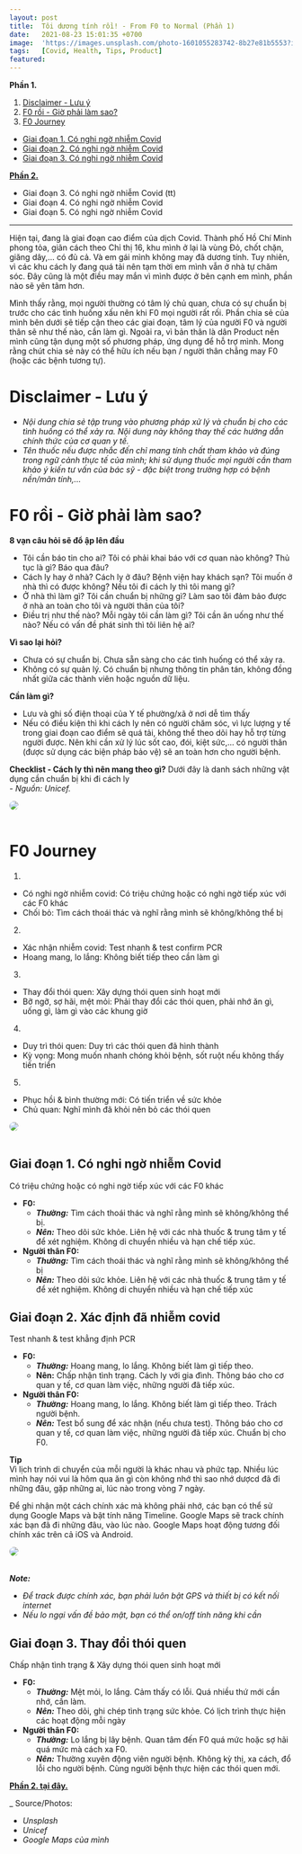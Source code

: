 ```yaml
---
layout: post
title:  Tôi dương tính rồi! - From F0 to Normal (Phần 1)
date:   2021-08-23 15:01:35 +0700
image:  'https://images.unsplash.com/photo-1601055283742-8b27e81b5553?ixlib=rb-4.0.3&ixid=MnwxMjA3fDB8MHxwaG90by1wYWdlfHx8fGVufDB8fHx8&auto=format&fit=crop&w=2070&q=80'
tags:   [Covid, Health, Tips, Product]
featured:
---
```


**Phần 1.**
1. [Disclaimer - Lưu ý](#part1)
2. [F0 rồi - Giờ phải làm sao?](#part2)
3. [F0 Journey](#part3)
- [Giai đoạn 1. Có nghi ngờ nhiễm Covid](#part3.1)
- [Giai đoạn 2. Có nghi ngờ nhiễm Covid](#part3.2)
- [Giai đoạn 3. Có nghi ngờ nhiễm Covid](#part3.3)

**[Phần 2.]()**
- Giai đoạn 3. Có nghi ngờ nhiễm Covid (tt)
- Giai đoạn 4. Có nghi ngờ nhiễm Covid
- Giai đoạn 5. Có nghi ngờ nhiễm Covid

---

Hiện tại, đang là giai đoạn cao điểm của dịch Covid. Thành phố Hồ Chí Minh phong tỏa, giãn cách theo Chỉ thị 16, khu mình ở lại là vùng Đỏ, chốt chặn, giăng dây,... có đủ cả. Và em gái mình không may đã dương tính. Tuy nhiên, vì các khu cách ly đang quá tải nên tạm thời em mình vẫn ở nhà tự chăm sóc. Đây cũng là một điều may mắn vì mình được ở bên cạnh em mình, phần nào sẽ yên tâm hơn.

Mình thấy rằng, mọi người thường có tâm lý chủ quan, chưa có sự chuẩn bị trước cho các tình huống xấu nên khi F0 mọi người rất rối. Phần chia sẻ của mình bên dưới sẽ tiếp cận theo các giai đoạn, tâm lý của người F0 và người thân sẽ như thế nào, cần làm gì. Ngoài ra, vì bản thân là dân Product nên mình cũng tận dụng một số phương pháp, ứng dụng để hỗ trợ mình. Mong rằng chút chia sẻ này có thể hữu ích nếu bạn / người thân chẳng may F0 (hoặc các bệnh tương tự).

# Disclaimer - Lưu ý <a name="part1"></a>
- *Nội dung chia sẻ tập trung vào phương pháp xử lý và chuẩn bị cho các tình huống có thể xảy ra. Nội dung này không thay thế các hướng dẫn chính thức của cơ quan y tế.*
- *Tên thuốc nếu được nhắc đến chỉ mang tính chất tham khảo và đúng trong ngữ cảnh thực tế của mình; khi sử dụng thuốc mọi người cần tham khảo ý kiến tư vấn của bác sỹ - đặc biệt trong trường hợp có bệnh nền/mãn tính,...*


# F0 rồi - Giờ phải làm sao? <a name="part2"></a>
**8 vạn câu hỏi sẽ đổ ập lên đầu**
- Tôi cần báo tin cho ai? Tôi có phải khai báo với cơ quan nào không? Thủ tục là gì? Báo qua đâu? 
- Cách ly hay ở nhà? Cách ly ở đâu? Bệnh viện hay khách sạn? Tôi muốn ở nhà thì có được không? Nếu tôi đi cách ly thì tôi mang gì?
- Ở nhà thì làm gì? Tôi cần chuẩn bị những gì? Làm sao tôi đảm bảo được ở nhà an toàn cho tôi và người thân của tôi?
- Điều trị như thế nào? Mỗi ngày tôi cần làm gì? Tôi cần ăn uống như thế nào? Nếu có vấn đề phát sinh thì tôi liên hệ ai?

**Vì sao lại hỏi?**
- Chưa có sự chuẩn bị. Chưa sẵn sàng cho các tình huống có thể xảy ra.
- Không có sự quản lý. Có chuẩn bị nhưng thông tin phân tán, không đồng nhất giữa các thành viên hoặc nguồn dữ liệu.

**Cần làm gì?**
- Lưu và ghi số điện thoại của Y tế phường/xã ở nơi dễ tìm thấy
- Nếu có điều kiện thì khi cách ly nên có người chăm sóc, vì lực lượng y tế trong giai đoạn cao điểm sẽ quá tải, không thể theo dõi hay hỗ trợ từng người được. Nên khi cần xử lý lúc sốt cao, đói, kiệt sức,... có người thân (được sử dụng các biện pháp bảo vệ) sẽ an toàn hơn cho người bệnh.

**Checklist - Cách ly thì nên mang theo gì?**
Dưới đây là danh sách những vật dụng cần chuẩn bị khi đi cách ly <br>
*- Nguồn: Unicef.* <br>

<div>
  <img src="https://photo2.tinhte.vn/data/attachment-files/2021/05/5484839_FB_IMG_1622164114396.jpg" style="border-radius: 8px"> 
</div>
<br>


# F0 Journey <a name="part3"></a>
1. <br>
- Có nghi ngờ nhiễm covid: Có triệu chứng hoặc có nghi ngờ tiếp xúc với các F0 khác
- Chối bỏ: Tìm cách thoái thác và nghĩ rằng mình sẽ không/không thể bị
2. <br>
- Xác nhận nhiễm covid: Test nhanh & test confirm PCR
- Hoang mang, lo lắng: Không biết tiếp theo cần làm gì
3. <br>
- Thay đổi thói quen: Xây dựng thói quen sinh hoạt mới
- Bỡ ngỡ, sợ hãi, mệt mỏi: Phải thay đổi các thói quen, phải nhớ ăn gì, uống gì, làm gì vào các khung giờ
4. <br>
- Duy trì thói quen: Duy trì các thói quen đã hình thành
- Kỳ vọng: Mong muốn nhanh chóng khỏi bệnh, sốt ruột nếu không thấy tiến triển
5. <br>
- Phục hồi & bình thường mới: Có tiến triển về sức khỏe
- Chủ quan: Nghĩ mình đã khỏi nên bỏ các thói quen

<div>
  <img src="https://images.unsplash.com/photo-1586639940725-855e29712629?ixlib=rb-4.0.3&ixid=MnwxMjA3fDB8MHxwaG90by1wYWdlfHx8fGVufDB8fHx8&auto=format&fit=crop&w=2070&q=80" style="border-radius: 8px"> 
</div>
<br>


## Giai đoạn 1. Có nghi ngờ nhiễm Covid <a name="part3.1"></a>
Có triệu chứng hoặc có nghi ngờ tiếp xúc với các F0 khác
- **F0:**
	- ***Thường:*** Tìm cách thoái thác và nghĩ rằng mình sẽ không/không thể bị.
	- ***Nên:*** Theo dõi sức khỏe. Liên hệ với các nhà thuốc & trung tâm y tế để xét nghiệm. Không di chuyển nhiều và hạn chế tiếp xúc.
- **Người thân F0:**
	- ***Thường:*** Tìm cách thoái thác và nghĩ rằng mình sẽ không/không thể bị
	- ***Nên:*** Theo dõi sức khỏe. Liên hệ với các nhà thuốc & trung tâm y tế để xét nghiệm. Không di chuyển nhiều và hạn chế tiếp xúc

## Giai đoạn 2. Xác định đã nhiễm covid <a name="part3.2"></a>
Test nhanh & test khẳng định PCR
- **F0:**
	- ***Thường:*** Hoang mang, lo lắng. Không biết làm gì tiếp theo.
	- ****Nên:**** Chấp nhận tình trạng. Cách ly với gia đình. Thông báo cho cơ quan y tế, cơ quan làm việc, những người đã tiếp xúc.
- **Người thân F0:**
	- ***Thường:*** Hoang mang, lo lắng. Không biết làm gì tiếp theo. Trách người bệnh.
	- ***Nên:*** Test bổ sung để xác nhận (nếu chưa test). Thông báo cho cơ quan y tế, cơ quan làm việc, những người đã tiếp xúc. Chuẩn bị cho F0.

**Tip** <br>
Vì lịch trình di chuyển của mỗi người là khác nhau và phức tạp. Nhiều lúc mình hay nói vui là hôm qua ăn gì còn không nhớ thì sao nhớ dượcd đã đi những đâu, gặp những ai, lúc nào trong vòng 7 ngày.

Để ghi nhận một cách chính xác mà không phải nhớ, các bạn có thể sử dụng Google Maps và bật tính năng Timeline. Google Maps sẽ track chính xác bạn đã đi những đâu, vào lúc nào. Google Maps hoạt động tương đối chính xác trên cả iOS và Android.

<div>
  <img src="https://pbs.twimg.com/media/Fr4tZBnaAAInx5o?format=jpg&name=large" style="border-radius: 8px"> 
</div>
<br>

***Note:***
- *Để track được chính xác, bạn phải luôn bật GPS và thiết bị có kết nối internet*
- *Nếu lo ngại vấn đề bảo mật, bạn có thể on/off tính năng khi cần*


## Giai đoạn 3. Thay đổi thói quen <a name="part3.3"></a>
Chấp nhận tình trạng & Xây dựng thói quen sinh hoạt mới
- **F0:**
	- ***Thường:*** Mệt mỏi, lo lắng. Cảm thấy có lỗi. Quá nhiều thứ mới cần nhớ, cần làm.
	- ***Nên:*** Theo dõi, ghi chép tình trạng sức khỏe. Có lịch trình thực hiện các hoạt động mỗi ngày
- **Người thân F0:**
	- ***Thường:*** Lo lắng bị lây bệnh. Quan tâm đến F0 quá mức hoặc sợ hãi quá mức mà cách xa F0.
	- ***Nên:*** Thường xuyên động viên người bệnh. Không kỳ thị, xa cách, đổ lỗi cho người bệnh. Cùng người bệnh thực hiện các thói quen mới.

**[Phần 2. tại đây.]()**

_
Source/Photos:
- *Unsplash*
- *Unicef*
- *Google Maps của mình*